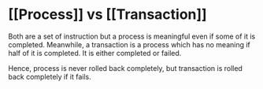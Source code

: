 # [[Process]] vs [[Transaction]]

Both are a set of instruction but a process is meaningful even if some of it is completed. Meanwhile, a transaction is a process which has no meaning if half of it is completed. It is either completed or failed.

Hence, process is never rolled back completely, but transaction is rolled back completely if it fails.
